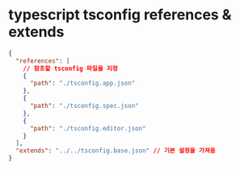 # typescript tsconfig references & extends

```json
{
  "references": [
    // 참조할 tsconfig 파일을 지정
    {
      "path": "./tsconfig.app.json"
    },
    {
      "path": "./tsconfig.spec.json"
    },
    {
      "path": "./tsconfig.editor.json"
    }
  ],
  "extends": "../../tsconfig.base.json" // 기본 설정을 가져옴
}
```
